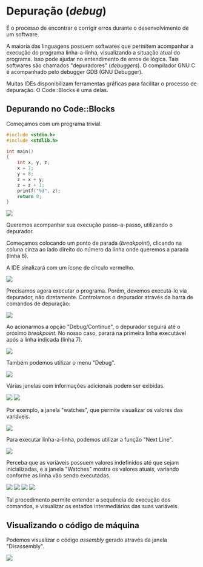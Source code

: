 # Depuração (_debug_)

É o processo de encontrar e corrigir erros durante o desenvolvimento de um software.

A maioria das linguagens possuem softwares que permitem acompanhar a execução do programa linha-a-linha, visualizando a situação atual do programa. Isso pode ajudar no entendimento de erros de lógica. Tais softwares são chamados "depuradores" (_debuggers_). O compilador GNU C é acompanhado pelo debugger GDB (GNU Debugger).

Muitas IDEs disponibilizam ferramentas gráficas para facilitar o processo de depuração. O Code::Blocks é uma delas.

## Depurando no Code::Blocks

Começamos com um programa trivial.

```c
#include <stdio.h>
#include <stdlib.h>

int main()
{
    int x, y, z;
    x = 7;
    y = 8;
    z = x + y;
    z = z + 1;
    printf("%d", z);
    return 0;
}
```

![](debug_01.png)

Queremos acompanhar sua execução passo-a-passo, utilizando o depurador.

Começamos colocando um ponto de parada (_breakpoint_), clicando na coluna cinza ao lado direito do número da linha onde queremos a parada (linha 6).

A IDE sinalizará com um ícone de círculo vermelho.

![](debug_02.png)

Precisamos agora executar o programa. Porém, devemos executá-lo via depurador, não diretamente. Controlamos o depurador através da barra de comandos de depuração:

![](debug_03.png)

Ao acionarmos a opção "Debug/Continue", o depurador seguirá até o próximo _breakpoint_. No nosso caso, parará na primeira linha executável após a linha indicada (linha 7).

![](debug_04.png)

Também podemos utilizar o menu "Debug".

![](debug_05.png)

Várias janelas com informações adicionais podem ser exibidas.

![](debug_06.png)
![](debug_07.png)

Por exemplo, a janela "watches", que permite visualizar os valores das variáveis.

![](debug_08.png)

Para executar linha-a-linha, podemos utilizar a função "Next Line".

![](debug_09.png)

Perceba que as variáveis possuem valores indefinidos até que sejam inicializadas, e a janela "Watches" mostra os valores atuais, variando conforme as linha vão sendo executadas.

![](debug_10.png)
![](debug_11.png)
![](debug_12.png)
![](debug_13.png)

Tal procedimento permite entender a sequência de execução dos comandos, e visualizar os estados intermediários das suas variáveis.

## Visualizando o código de máquina

Podemos visualizar o código _assembly_ gerado através da janela "Disassembly".

![](debug_14.png)
